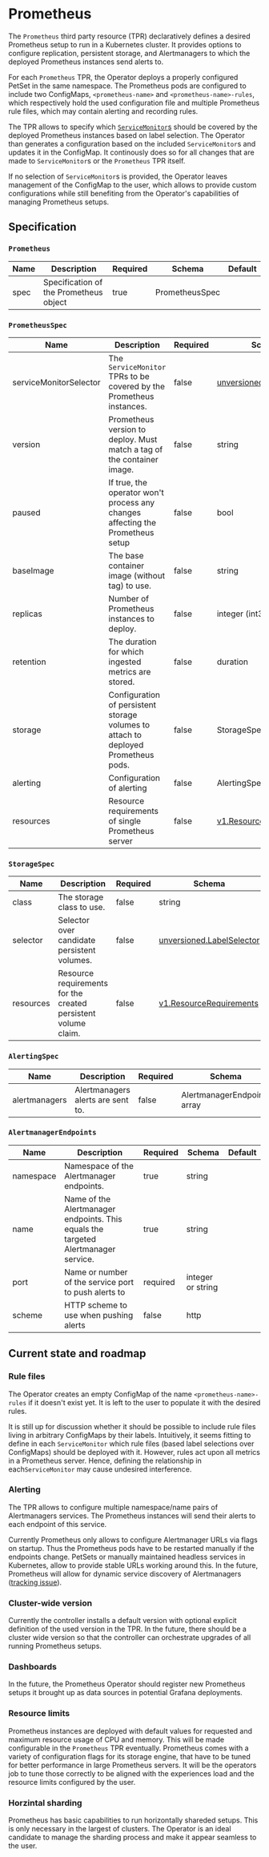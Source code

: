 # Prometheus

The `Prometheus` third party resource (TPR) declaratively defines
a desired Prometheus setup to run in a Kubernetes cluster. It provides
options to configure replication, persistent storage, and Alertmanagers to
which the deployed Prometheus instances send alerts to.

For each `Prometheus` TPR, the Operator deploys a properly configured PetSet
in the same namespace. The Prometheus pods are configured to include two
ConfigMaps, `<prometheus-name>` and `<prometheus-name>-rules`, which respectively
hold the used configuration file and multiple Prometheus rule files, which may 
contain alerting and recording rules. 

The TPR allows to specify which [`ServiceMonitor`s](./service-monitor.md)
should be covered by the deployed Prometheus instances based on label selection.
The Operator than generates a configuration based on the included `ServiceMonitor`s
and updates it in the ConfigMap. It continously does so for all changes that
are made to `ServiceMonitor`s or the `Prometheus` TPR itself.

If no selection of `ServiceMonitor`s is provided, the Operator leaves management
of the ConfigMap to the user, which allows to provide custom configurations while
still benefiting from the Operator's capabilities of managing Prometheus setups.

## Specification

### `Prometheus`

| Name | Description | Required | Schema | Default |
| ---- | ----------- | -------- | ------ | ------- |
| spec | Specification of the Prometheus object | true | PrometheusSpec | |

### `PrometheusSpec`

| Name | Description | Required | Schema | Default |
| ---- | ----------- | -------- | ------ | ------- |
| serviceMonitorSelector | The `ServiceMonitor` TPRs to be covered by the Prometheus instances. | false | [unversioned.LabelSelector](http://kubernetes.io/docs/api-reference/v1/definitions/#_unversioned_labelselector) | |
| version | Prometheus version to deploy. Must match a tag of the container image. | false | string | v1.3.0 |
| paused | If true, the operator won't process any changes affecting the Prometheus setup | false | bool | false |
| baseImage | The base container image (without tag) to use. | false | string | quay.io/prometheus/prometheus |
| replicas | Number of Prometheus instances to deploy. | false | integer (int32) | 1 |
| retention | The duration for which ingested metrics are stored. | false | duration | 24h |
| storage | Configuration of persistent storage volumes to attach to deployed Prometheus pods. | false | StorageSpec |  |
| alerting | Configuration of alerting | false | AlertingSpec |  |
| resources | Resource requirements of single Prometheus server | false | [v1.ResourceRequirements](http://kubernetes.io/docs/api-reference/v1/definitions/#_v1_resourcerequirements) |  | 

### `StorageSpec`

| Name | Description | Required | Schema | Default |
| ---- | ----------- | -------- | ------ | ------- |
| class | The storage class to use. | false | string | |
| selector | Selector over candidate persistent volumes. | false | [unversioned.LabelSelector](http://kubernetes.io/docs/api-reference/v1/definitions/#_unversioned_labelselector) | |
| resources | Resource requirements for the created persistent volume claim. | false | [v1.ResourceRequirements](http://kubernetes.io/docs/api-reference/v1/definitions/#_v1_resourcerequirements)| |

### `AlertingSpec`

| Name | Description | Required | Schema | Default |
| ---- | ----------- | -------- | ------ | ------- |
| alertmanagers | Alertmanagers alerts are sent to.  | false | AlertmanagerEndpoints array | |

### `AlertmanagerEndpoints`

| Name | Description | Required | Schema | Default |
| ---- | ----------- | -------- | ------ | ------- |
| namespace | Namespace of the Alertmanager endpoints. | true | string | |
| name | Name of the Alertmanager endpoints. This equals the targeted Alertmanager service. | true | string | 
| port | Name or number of the service port to push alerts to | required | integer or string |
| scheme | HTTP scheme to use when pushing alerts | false | http |


## Current state and roadmap

### Rule files

The Operator creates an empty ConfigMap of the name `<prometheus-name>-rules` if it
doesn't exist yet. It is left to the user to populate it with the desired rules.

It is still up for discussion whether it should be possible to include rule files living
in arbitrary ConfigMaps by their labels.
Intuitively, it seems fitting to define in each `ServiceMonitor` which rule files (based 
label selections over ConfigMaps) should be deployed with it.
However, rules act upon all metrics in a Prometheus server. Hence, defining the
relationship in each`ServiceMonitor` may cause undesired interference.
 
### Alerting

The TPR allows to configure multiple namespace/name pairs of Alertmanagers
services. The Prometheus instances will send their alerts to each endpoint
of this service.

Currently Prometheus only allows to configure Alertmanager URLs via flags
on startup. Thus the Prometheus pods have to be restarted manually if the 
endpoints change.
PetSets or manually maintained headless services in Kubernetes, allow to
provide stable URLs working around this. In the future, Prometheus will allow
for dynamic service discovery of Alertmanagers ([tracking issue](https://github.com/prometheus/prometheus/issues/2057)). 

### Cluster-wide version

Currently the controller installs a default version with optional explicit
definition of the used version in the TPR.
In the future, there should be a cluster wide version so that the controller
can orchestrate upgrades of all running Prometheus setups.

### Dashboards

In the future, the Prometheus Operator should register new Prometheus setups
it brought up as data sources in potential Grafana deployments. 

### Resource limits

Prometheus instances are deployed with default values for requested and maximum
resource usage of CPU and memory. This will be made configurable in the `Prometheus` 
TPR eventually.
Prometheus comes with a variety of configuration flags for its storage engine, that
have to be tuned for better performance in large Prometheus servers. It will be the
operators job to tune those correctly to be aligned with the experiences load
and the resource limits configured by the user.

### Horzintal sharding

Prometheus has basic capabilities to run horizontally shareded setups. This is only
necessary in the largest of clusters. The Operator is an ideal candidate to manage the
sharding process and make it appear seamless to the user.
